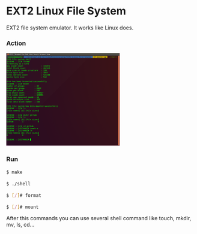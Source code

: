# EXT2 Linux File System
EXT2 file system emulator. It works like Linux does.<br>

### Action
<img src="image/run.png" width="60%" height="60%">

### Run

```sh
$ make
```

```sh
$ ./shell
```

```sh
$ [/]# format
```

```sh
$ [/]# mount
```

After this commands you can use several shell command like touch, mkdir, mv, ls, cd...
